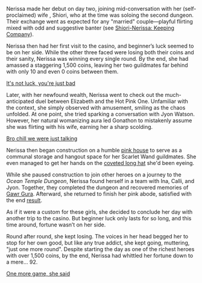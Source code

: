 Nerissa made her debut on day two, joining mid-conversation with her (self-proclaimed) wife , Shiori, who at the time was soloing the second dungeon. Their exchange went as expected for any "married" couple—playful flirting mixed with odd and suggestive banter (see [Shiori-Nerissa: Keeping Company](#edge:shiori-nerissa-bottom-2-top-2)).

Nerissa then had her first visit to the casino, and beginner’s luck seemed to be on her side. While the other three faced were losing both their coins and their sanity, Nerissa was winning every single round. By the end, she had amassed a staggering 1,500 coins, leaving her two guildmates far behind with only 10 and even 0 coins between them.

[It's not luck, you're just bad](#embed:https://www.youtube.com/live/nHn2JKHTyzM?t=1644)

Later, with her newfound wealth, Nerissa went to check out the much-anticipated duel between Elizabeth and the Hot Pink One. Unfamiliar with the context, she simply observed with amusement, smiling as the chaos unfolded. At one point, she tried sparking a conversation with Jyon Watson. However, her natural womanizing aura led Gonathon to mistakenly assume she was flirting with his wife, earning her a sharp scolding.

[Bro chill we were just talking](#embed:https://www.youtube.com/live/nHn2JKHTyzM?t=2501s)

Nerissa then began construction on a humble [pink house](https://www.youtube.com/live/nHn2JKHTyzM?feature=shared\&t=4996) to serve as a communal storage and hangout space for her Scarlet Wand guildmates. She even managed to get her hands on the [coveted long hat](https://www.youtube.com/live/nHn2JKHTyzM?feature=shared\&t=6016) she'd been eyeing.

While she paused construction to join other heroes on a journey to the *Ocean Temple Dungeon*, Nerissa found herself in a team with Ina, Calli, and Jyon. Together, they completed the dungeon and recovered memories of [Gawr Gura](https://www.youtube.com/live/nHn2JKHTyzM?feature=shared\&t=8401). Afterward, she returned to finish her pink abode, satisfied with the end [result](https://www.youtube.com/live/nHn2JKHTyzM?feature=shared\&t=10367).

As if it were a custom for these girls, she decided to conclude her day with another trip to the casino. But beginner luck only lasts for so long, and this time around, fortune wasn’t on her side.

Round after round, she kept losing. The voices in her head begged her to stop for her own good, but like any true addict, she kept going, muttering, "just one more round". Despite starting the day as one of the richest heroes with over 1,500 coins, by the end, Nerissa had whittled her fortune down to a mere... 92.

[One more game, she said](#embed:https://www.youtube.com/live/nHn2JKHTyzM?t=11250)
